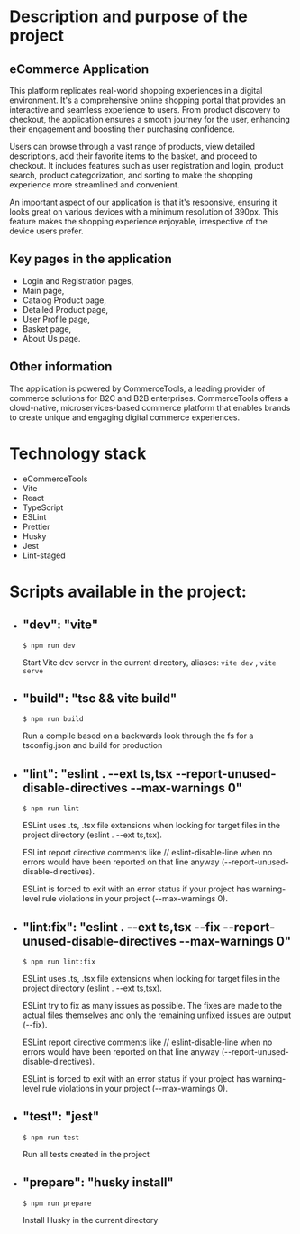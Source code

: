 # Description and purpose of the project

## eCommerce Application

This platform replicates real-world shopping experiences in a digital environment.
It's a comprehensive online shopping portal that provides an interactive and seamless experience to users. From product discovery to checkout, the application ensures a smooth journey for the user, enhancing their engagement and boosting their purchasing confidence.

Users can browse through a vast range of products, view detailed descriptions, add their favorite items to the basket, and proceed to checkout. It includes features such as user registration and login, product search, product categorization, and sorting to make the shopping experience more streamlined and convenient.

An important aspect of our application is that it's responsive, ensuring it looks great on various devices with a minimum resolution of 390px. This feature makes the shopping experience enjoyable, irrespective of the device users prefer.

## Key pages in the application

- Login and Registration pages,
- Main page,
- Catalog Product page,
- Detailed Product page,
- User Profile page,
- Basket page,
- About Us page.

## Other information

The application is powered by CommerceTools, a leading provider of commerce solutions for B2C and B2B enterprises. CommerceTools offers a cloud-native, microservices-based commerce platform that enables brands to create unique and engaging digital commerce experiences.

# Technology stack
- eCommerceTools
- Vite
- React
- TypeScript
- ESLint
- Prettier
- Husky
- Jest
- Lint-staged

# Scripts available in the project:
- ## "dev": "vite"
  ```git
  $ npm run dev
  ```
  Start Vite dev server in the current directory, aliases: `vite dev` , `vite serve`

- ## "build": "tsc && vite build"
  ```git
  $ npm run build
  ```
  Run a compile based on a backwards look through the fs for a tsconfig.json and build for production

- ## "lint": "eslint . --ext ts,tsx --report-unused-disable-directives --max-warnings 0"
  ```git
  $ npm run lint
  ```
  ESLint uses .ts, .tsx file extensions when looking for target files in the project directory (eslint . --ext ts,tsx).

  ESLint report directive comments like // eslint-disable-line when no errors would have been reported on that line anyway (--report-unused-disable-directives).

  ESLint is forced to exit with an error status if your project has warning-level rule violations in your project (--max-warnings 0).

- ## "lint:fix": "eslint . --ext ts,tsx --fix --report-unused-disable-directives --max-warnings 0"
  ```git
  $ npm run lint:fix
  ```
  ESLint uses .ts, .tsx file extensions when looking for target files in the project directory (eslint . --ext ts,tsx).

  ESLint try to fix as many issues as possible. The fixes are made to the actual files themselves and only the remaining unfixed issues are output (--fix).

  ESLint report directive comments like // eslint-disable-line when no errors would have been reported on that line anyway (--report-unused-disable-directives).

  ESLint is forced to exit with an error status if your project has warning-level rule violations in your project (--max-warnings 0).

- ## "test": "jest"
  ```git
  $ npm run test
  ```
  Run all tests created in the project

- ## "prepare": "husky install"
  ```git
  $ npm run prepare
  ```
  Install Husky in the current directory
